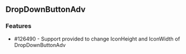 ## DropDownButtonAdv

### Features

* \#126490 - Support provided to change IconHeight and IconWidth of DropDownButtonAdv


